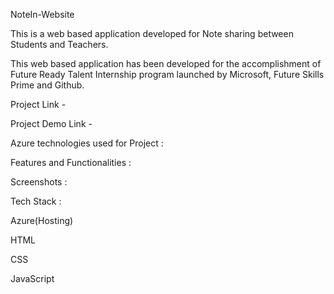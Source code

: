 NoteIn-Website

This is a web based application developed for Note sharing between Students and Teachers.

This web based application has been developed for the accomplishment of Future Ready Talent Internship program launched by Microsoft, Future Skills Prime and Github.

Project Link - 

Project Demo Link -

Azure technologies used for Project :



Features and Functionalities :


Screenshots :


Tech Stack :

Azure(Hosting)

HTML

CSS

JavaScript
